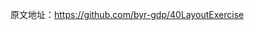 原文地址：https://github.com/byr-gdp/40LayoutExercise















































































